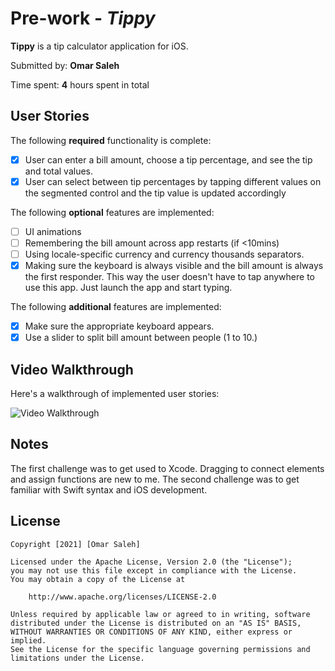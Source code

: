# Pre-work - *Tippy*

**Tippy** is a tip calculator application for iOS.

Submitted by: **Omar Saleh**

Time spent: **4** hours spent in total

## User Stories

The following **required** functionality is complete:

* [x] User can enter a bill amount, choose a tip percentage, and see the tip and total values.
* [x] User can select between tip percentages by tapping different values on the segmented control and the tip value is updated accordingly

The following **optional** features are implemented:

* [ ] UI animations
* [ ] Remembering the bill amount across app restarts (if <10mins)
* [ ] Using locale-specific currency and currency thousands separators.
* [x] Making sure the keyboard is always visible and the bill amount is always the first responder. This way the user doesn't have to tap anywhere to use this app. Just launch the app and start typing.

The following **additional** features are implemented:

- [x] Make sure the appropriate keyboard appears.
- [x] Use a slider to split bill amount between people (1 to 10.)

## Video Walkthrough

Here's a walkthrough of implemented user stories:

<img src='https://imgur.com/a/v3cmNhf' title='Video Walkthrough' width='' alt='Video Walkthrough' />

## Notes

The first challenge was to get used to Xcode. Dragging to connect elements and assign functions are new to me. The second challenge was to get familiar with Swift syntax and iOS development.

## License

    Copyright [2021] [Omar Saleh]

    Licensed under the Apache License, Version 2.0 (the "License");
    you may not use this file except in compliance with the License.
    You may obtain a copy of the License at

        http://www.apache.org/licenses/LICENSE-2.0

    Unless required by applicable law or agreed to in writing, software
    distributed under the License is distributed on an "AS IS" BASIS,
    WITHOUT WARRANTIES OR CONDITIONS OF ANY KIND, either express or implied.
    See the License for the specific language governing permissions and
    limitations under the License.
